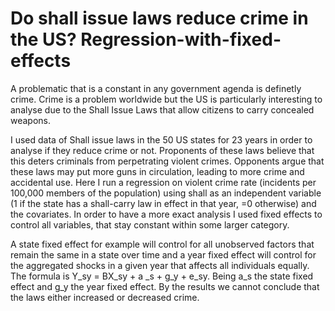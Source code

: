 # Do shall issue laws reduce crime in the US? Regression-with-fixed-effects

A problematic that is a constant in any government agenda is definetly crime. Crime is a problem worldwide but the US is particularly interesting to analyse due to the Shall Issue Laws that allow citizens to carry concealed weapons.

I used data of Shall issue laws in the 50 US states for 23 years in order to analyse if they reduce crime or not.
Proponents of these laws believe that this deters criminals from perpetrating violent crimes. Opponents argue that these laws may put more guns in circulation, leading to more crime and accidental use.
Here I run a regression on violent crime rate (incidents per 100,000 members of the population) using shall as an independent variable (1 if the state has a shall-carry law in effect in that year, =0 otherwise) and the covariates. In order to have a more exact analysis I used fixed effects to control all variables, that stay constant within some larger category.

A state fixed effect for example will control for all unobserved factors that remain the same in a state over time and a year fixed effect will control for the aggregated shocks in a given year that affects all individuals equally.
The formula is Y_sy = BX_sy + a _s + g_y + e_sy. Being a_s the state fixed effect and g_y the year fixed effect.
By the results we cannot conclude that the laws either increased or decreased crime.
